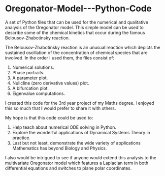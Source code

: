 # Oregonator-Model---Python-Code
A set of Python files that can be used for the numerical and qualitative analysis of the Oregonator model. This simple model can be used to describe some of the chemical kinetics that occur during the famous Belousov-Zhabotinsky reaction. 

The Belousov-Zhabotinsky reaction is an unusual reaction which depicts the sustained oscillation of the concentration of chemical species that are involved. In the order I used them, the files consist of:
1. Numerical solutions.
2. Phase portraits.
3. A parameter plot.
4. Nullcline (zero derivative values) plot.
5. A bifurcation plot.
6. Eigenvalue computations.

I created this code for the 3rd year project of my Maths degree. I enjoyed this so much that I would prefer to share it with others.

My hope is that this code could be used to:
1. Help teach about numerical ODE solving in Python.
2. Explore the wonderful applications of Dynamical Systems Theory in practice.
3. Last but not least, demonstrate the wide variety of applications Mathematics has beyond Biology and Physics.

I also would be intrigued to see if anyone would extend this analysis to the multivariate Oregonator model which features a Laplacian term in both differential equations and switches to plane polar coordinates. 
